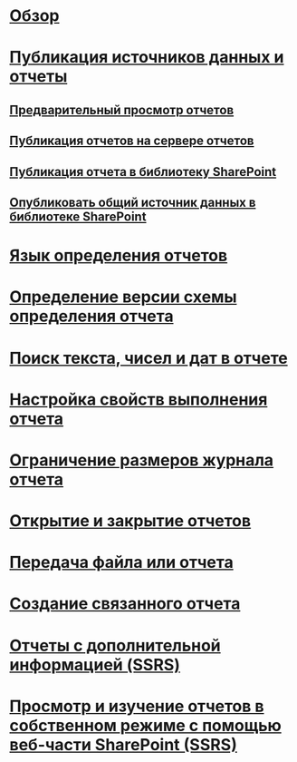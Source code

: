 # [Обзор](reporting-services-reports-ssrs.md)  
# [Публикация источников данных и отчеты](publishing-data-sources-and-reports.md)  
## [Предварительный просмотр отчетов](previewing-reports.md)  
## [Публикация отчетов на сервере отчетов](publishing-reports-to-a-report-server.md)  
## [Публикация отчета в библиотеку SharePoint](publish-a-report-to-a-sharepoint-library.md)  
## [Опубликовать общий источник данных в библиотеке SharePoint](publish-a-shared-data-source-to-a-sharepoint-library.md)  
# [Язык определения отчетов](report-definition-language-ssrs.md)  
# [Определение версии схемы определения отчета](find-the-report-definition-schema-version-ssrs.md)  
# [Поиск текста, чисел и дат в отчете](find-text-numbers-or-dates-in-a-report.md)  
# [Настройка свойств выполнения отчета](configure-execution-properties-for-a-report-report-manager.md)  
# [Ограничение размеров журнала отчета](limit-report-history-report-manager.md)  
# [Открытие и закрытие отчетов](open-and-close-a-report-report-manager.md)  
# [Передача файла или отчета](upload-a-file-or-report-report-manager.md)  
# [Создание связанного отчета](create-a-linked-report.md)  
# [Отчеты с дополнительной информацией (SSRS)](clickthrough-reports-ssrs.md)  
# [Просмотр и изучение отчетов в собственном режиме с помощью веб-части SharePoint (SSRS)](view-and-explore-native-mode-reports-using-sharepoint-web-parts-ssrs.md)  
